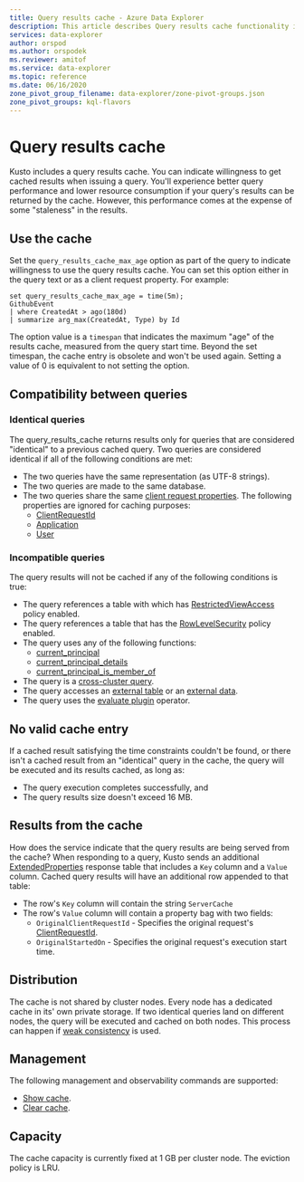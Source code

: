 ```yaml
---
title: Query results cache - Azure Data Explorer
description: This article describes Query results cache functionality in Azure Data Explorer.
services: data-explorer
author: orspod
ms.author: orspodek
ms.reviewer: amitof
ms.service: data-explorer
ms.topic: reference
ms.date: 06/16/2020
zone_pivot_group_filename: data-explorer/zone-pivot-groups.json
zone_pivot_groups: kql-flavors
---
```

# Query results cache

Kusto includes a query results cache. You can indicate willingness to get cached results when issuing a query. You'll experience better query performance and lower resource consumption if your query's results can be returned by the cache. However, this performance comes at the expense of some "staleness" in the results.

## Use the cache

Set the `query_results_cache_max_age` option as part of the query to indicate willingness to use the query results cache. You can set this option either in the query text or as a client request property. For example:

```kusto
set query_results_cache_max_age = time(5m);
GithubEvent
| where CreatedAt > ago(180d)
| summarize arg_max(CreatedAt, Type) by Id
```

The option value is a `timespan` that indicates the maximum "age" of the results cache, measured from the query start time. Beyond the set timespan, the cache entry is obsolete and won't be used again. Setting a value of 0 is equivalent to not setting the option.

## Compatibility between queries

### Identical queries

The query_results_cache returns results only for queries that are considered "identical" to a previous cached query. Two queries are considered identical if all of the following conditions are met:

* The two queries have the same representation (as UTF-8 strings).
* The two queries are made to the same database.
* The two queries share the same [client request properties](../api/netfx/request-properties.md). The following properties are ignored for caching purposes:
   * [ClientRequestId](../api/netfx/request-properties.md#the-clientrequestid-x-ms-client-request-id-named-property)
   * [Application](../api/netfx/request-properties.md#the-application-x-ms-app-named-property)
   * [User](../api/netfx/request-properties.md#the-user-x-ms-user-named-property)

### Incompatible queries

The query results will not be cached if any of the following conditions is true:
 
* The query references a table with which has [RestrictedViewAccess](../management/restrictedviewaccesspolicy.md) policy enabled.
* The query references a table that has the [RowLevelSecurity](../management/rowlevelsecuritypolicy.md) policy enabled.
* The query uses any of the following functions:
    * [current_principal](current-principalfunction.md)
    * [current_principal_details](current-principal-detailsfunction.md)
    * [current_principal_is_member_of](current-principal-ismemberoffunction.md)
* The query is a [cross-cluster query](cross-cluster-or-database-queries.md).
* The query accesses an [external table](schema-entities/externaltables.md) or an [external data](externaldata-operator.md).
* The query uses the [evaluate plugin](evaluateoperator.md) operator.

## No valid cache entry

If a cached result satisfying the time constraints couldn't be found, or there isn't a cached result from an "identical" query in the cache, the query will be executed and its results cached, as long as: 

* The query execution completes successfully, and
* The query results size doesn't exceed 16 MB.

## Results from the cache

How does the service indicate that the query results are being served from the cache?
When responding to a query, Kusto sends an additional [ExtendedProperties](../api/rest/response.md) response table that includes a `Key` column and a `Value` column.
Cached query results will have an additional row appended to that table:
* The row's `Key` column will contain the string `ServerCache`
* The row's `Value` column will contain a property bag with two fields:
   * `OriginalClientRequestId` - Specifies the original request's [ClientRequestId](../api/netfx/request-properties.md#the-clientrequestid-x-ms-client-request-id-named-property).
   * `OriginalStartedOn` - Specifies the original request's execution start time.

## Distribution

The cache is not shared by cluster nodes. Every node has a dedicated cache in its' own private storage. If two identical queries land on different nodes, the query will be executed and cached on both nodes. This process can happen if [weak consistency](../concepts/queryconsistency.md) is used.

## Management

The following management and observability commands are supported:

* [Show cache](../management/show-query-results-cache-command.md).
* [Clear cache](../management/clear-query-results-cache-command.md).

## Capacity

The cache capacity is currently fixed at 1 GB per cluster node.
The eviction policy is LRU.
